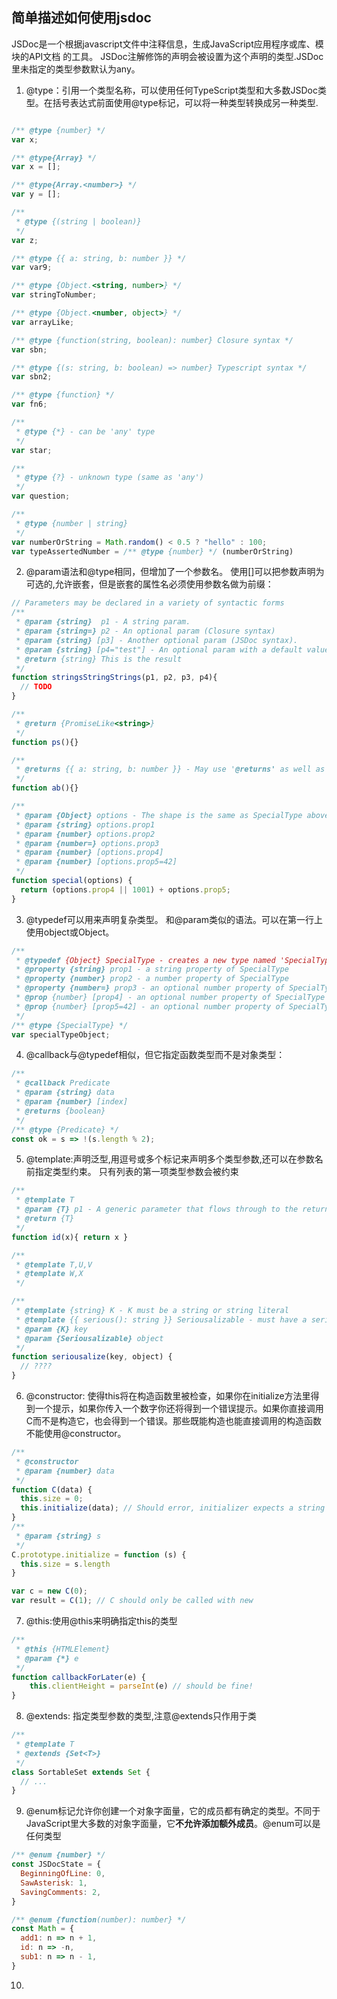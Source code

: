 ## 简单描述如何使用jsdoc

JSDoc是一个根据javascript文件中注释信息，生成JavaScript应用程序或库、模块的API文档 的工具。
JSDoc注解修饰的声明会被设置为这个声明的类型.JSDoc里未指定的类型参数默认为any。
1.  @type：引用一个类型名称，可以使用任何TypeScript类型和大多数JSDoc类型。在括号表达式前面使用@type标记，可以将一种类型转换成另一种类型.
```javascript

/** @type {number} */
var x;

/** @type{Array} */
var x = [];

/** @type{Array.<number>} */
var y = [];

/**
 * @type {(string | boolean)}
 */
var z;

/** @type {{ a: string, b: number }} */
var var9;

/** @type {Object.<string, number>} */
var stringToNumber;

/** @type {Object.<number, object>} */
var arrayLike;

/** @type {function(string, boolean): number} Closure syntax */
var sbn;

/** @type {(s: string, b: boolean) => number} Typescript syntax */
var sbn2;

/** @type {function} */
var fn6;

/**
 * @type {*} - can be 'any' type
 */
var star;

/**
 * @type {?} - unknown type (same as 'any')
 */
var question;

/**
 * @type {number | string}
 */
var numberOrString = Math.random() < 0.5 ? "hello" : 100;
var typeAssertedNumber = /** @type {number} */ (numberOrString)
```
2.  @param语法和@type相同，但增加了一个参数名。 使用[]可以把参数声明为可选的,允许嵌套，但是嵌套的属性名必须使用参数名做为前缀：
```javascript
// Parameters may be declared in a variety of syntactic forms
/**
 * @param {string}  p1 - A string param.
 * @param {string=} p2 - An optional param (Closure syntax)
 * @param {string} [p3] - Another optional param (JSDoc syntax).
 * @param {string} [p4="test"] - An optional param with a default value
 * @return {string} This is the result
 */
function stringsStringStrings(p1, p2, p3, p4){
  // TODO
}

/**
 * @return {PromiseLike<string>}
 */
function ps(){}

/**
 * @returns {{ a: string, b: number }} - May use '@returns' as well as '@return'
 */
function ab(){}

/**
 * @param {Object} options - The shape is the same as SpecialType above
 * @param {string} options.prop1
 * @param {number} options.prop2
 * @param {number=} options.prop3
 * @param {number} [options.prop4]
 * @param {number} [options.prop5=42]
 */
function special(options) {
  return (options.prop4 || 1001) + options.prop5;
}
```
3.  @typedef可以用来声明复杂类型。 和@param类似的语法。可以在第一行上使用object或Object。
```javascript
/**
 * @typedef {Object} SpecialType - creates a new type named 'SpecialType'
 * @property {string} prop1 - a string property of SpecialType
 * @property {number} prop2 - a number property of SpecialType
 * @property {number=} prop3 - an optional number property of SpecialType
 * @prop {number} [prop4] - an optional number property of SpecialType
 * @prop {number} [prop5=42] - an optional number property of SpecialType with default
 */
/** @type {SpecialType} */
var specialTypeObject;
```
4.  @callback与@typedef相似，但它指定函数类型而不是对象类型：
```javascript
/**
 * @callback Predicate
 * @param {string} data
 * @param {number} [index]
 * @returns {boolean}
 */
/** @type {Predicate} */
const ok = s => !(s.length % 2);
```
5.  @template:声明泛型,用逗号或多个标记来声明多个类型参数,还可以在参数名前指定类型约束。 只有列表的第一项类型参数会被约束
```javascript
/**
 * @template T
 * @param {T} p1 - A generic parameter that flows through to the return type
 * @return {T}
 */
function id(x){ return x }

/**
 * @template T,U,V
 * @template W,X
 */

/**
 * @template {string} K - K must be a string or string literal
 * @template {{ serious(): string }} Seriousalizable - must have a serious method
 * @param {K} key
 * @param {Seriousalizable} object
 */
function seriousalize(key, object) {
  // ????
}
```
6. @constructor: 使得this将在构造函数里被检查，如果你在initialize方法里得到一个提示，如果你传入一个数字你还将得到一个错误提示。如果你直接调用C而不是构造它，也会得到一个错误。那些既能构造也能直接调用的构造函数不能使用@constructor。
```javascript
/**
 * @constructor
 * @param {number} data
 */
function C(data) {
  this.size = 0;
  this.initialize(data); // Should error, initializer expects a string
}
/**
 * @param {string} s
 */
C.prototype.initialize = function (s) {
  this.size = s.length
}

var c = new C(0);
var result = C(1); // C should only be called with new
```
7.  @this:使用@this来明确指定this的类型
```javascript
/**
 * @this {HTMLElement}
 * @param {*} e
 */
function callbackForLater(e) {
    this.clientHeight = parseInt(e) // should be fine!
}
```
8.  @extends: 指定类型参数的类型,注意@extends只作用于类
```javascript
/**
 * @template T
 * @extends {Set<T>}
 */
class SortableSet extends Set {
  // ...
}
```
9.  @enum标记允许你创建一个对象字面量，它的成员都有确定的类型。不同于JavaScript里大多数的对象字面量，它**不允许添加额外成员**。@enum可以是任何类型
```javascript
/** @enum {number} */
const JSDocState = {
  BeginningOfLine: 0,
  SawAsterisk: 1,
  SavingComments: 2,
}

/** @enum {function(number): number} */
const Math = {
  add1: n => n + 1,
  id: n => -n,
  sub1: n => n - 1,
}
```
10.
